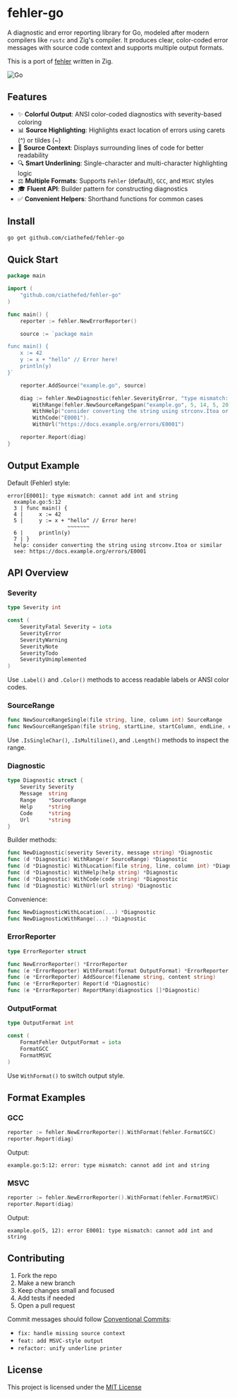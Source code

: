 # fehler-go

A diagnostic and error reporting library for Go, modeled after modern compilers like `rustc` and Zig's compiler. It produces clear, color-coded error messages with source code context and supports multiple output formats.

This is a port of [fehler](https://github.com/ciathefed/fehler) written in Zig.

![Go](https://img.shields.io/badge/Go-1.24.5-blue?style=flat-square%5C&logo=go)

## Features

* ✨ **Colorful Output**: ANSI color-coded diagnostics with severity-based coloring
* 📊 **Source Highlighting**: Highlights exact location of errors using carets (^) or tildes (\~)
* 📄 **Source Context**: Displays surrounding lines of code for better readability
* 🔍 **Smart Underlining**: Single-character and multi-character highlighting logic
* ⚖️ **Multiple Formats**: Supports `Fehler` (default), `GCC`, and `MSVC` styles
* 🎓 **Fluent API**: Builder pattern for constructing diagnostics
* ✅ **Convenient Helpers**: Shorthand functions for common cases

## Install

```bash
go get github.com/ciathefed/fehler-go
```

## Quick Start

```go
package main

import (
    "github.com/ciathefed/fehler-go"
)

func main() {
    reporter := fehler.NewErrorReporter()

    source := `package main

func main() {
    x := 42
    y := x + "hello" // Error here!
    println(y)
}`

    reporter.AddSource("example.go", source)

    diag := fehler.NewDiagnostic(fehler.SeverityError, "type mismatch: cannot add int and string").
        WithRange(fehler.NewSourceRangeSpan("example.go", 5, 14, 5, 20)).
        WithHelp("consider converting the string using strconv.Itoa or similar").
        WithCode("E0001").
        WithUrl("https://docs.example.org/errors/E0001")

    reporter.Report(diag)
}
```

## Output Example

Default (Fehler) style:

```
error[E0001]: type mismatch: cannot add int and string
  example.go:5:12
  3 | func main() {
  4 |     x := 42
  5 |     y := x + "hello" // Error here!
                   ~~~~~~~
  6 |     println(y)
  7 | }
  help: consider converting the string using strconv.Itoa or similar
  see: https://docs.example.org/errors/E0001
```

## API Overview

### Severity

```go
type Severity int

const (
    SeverityFatal Severity = iota
    SeverityError
    SeverityWarning
    SeverityNote
    SeverityTodo
    SeverityUnimplemented
)
```

Use `.Label()` and `.Color()` methods to access readable labels or ANSI color codes.

### SourceRange

```go
func NewSourceRangeSingle(file string, line, column int) SourceRange
func NewSourceRangeSpan(file string, startLine, startColumn, endLine, endColumn int) SourceRange
```

Use `.IsSingleChar()`, `.IsMultiline()`, and `.Length()` methods to inspect the range.

### Diagnostic

```go
type Diagnostic struct {
    Severity Severity
    Message  string
    Range    *SourceRange
    Help     *string
    Code     *string
    Url      *string
}
```

Builder methods:

```go
func NewDiagnostic(severity Severity, message string) *Diagnostic
func (d *Diagnostic) WithRange(r SourceRange) *Diagnostic
func (d *Diagnostic) WithLocation(file string, line, column int) *Diagnostic
func (d *Diagnostic) WithHelp(help string) *Diagnostic
func (d *Diagnostic) WithCode(code string) *Diagnostic
func (d *Diagnostic) WithUrl(url string) *Diagnostic
```

Convenience:

```go
func NewDiagnosticWithLocation(...) *Diagnostic
func NewDiagnosticWithRange(...) *Diagnostic
```

### ErrorReporter

```go
type ErrorReporter struct

func NewErrorReporter() *ErrorReporter
func (e *ErrorReporter) WithFormat(format OutputFormat) *ErrorReporter
func (e *ErrorReporter) AddSource(filename string, content string)
func (e *ErrorReporter) Report(d *Diagnostic)
func (e *ErrorReporter) ReportMany(diagnostics []*Diagnostic)
```

### OutputFormat

```go
type OutputFormat int

const (
    FormatFehler OutputFormat = iota
    FormatGCC
    FormatMSVC
)
```

Use `WithFormat()` to switch output style.

## Format Examples

### GCC

```go
reporter := fehler.NewErrorReporter().WithFormat(fehler.FormatGCC)
reporter.Report(diag)
```

Output:

```
example.go:5:12: error: type mismatch: cannot add int and string
```

### MSVC

```go
reporter := fehler.NewErrorReporter().WithFormat(fehler.FormatMSVC)
reporter.Report(diag)
```

Output:

```
example.go(5, 12): error E0001: type mismatch: cannot add int and string
```

## Contributing

1. Fork the repo
2. Make a new branch
3. Keep changes small and focused
4. Add tests if needed
5. Open a pull request

Commit messages should follow [Conventional Commits](https://www.conventionalcommits.org/):

* `fix: handle missing source context`
* `feat: add MSVC-style output`
* `refactor: unify underline printer`

## License

This project is licensed under the [MIT License](./LICENSE)
